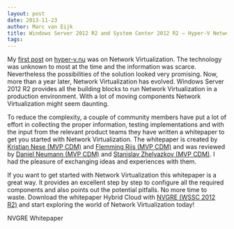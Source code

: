 ```yaml
---
layout: post
date: 2013-11-23
author: Marc van Eijk
title: Windows Server 2012 R2 and System Center 2012 R2 – Hyper-V Network Virtualization Whitepaper
tags: 
---
```

My [first post](/2012/08/24/hnv) on [hyper-v.nu](http://www.hyper-v.nu/) was on Network Virtualization. The technology was unknown to most at the time and the information was scarce. Nevertheless the possibilities of the solution looked very promising. Now, more than a year later, Network Virtualization has evolved. Windows Server 2012 R2 provides all the building blocks to run Network Virtualization in a production environment. With a lot of moving components Network Virtualization might seem daunting.

To reduce the complexity, a couple of community members have put a lot of effort in collecting the proper information, testing implementations and with the input from the relevant product teams they have written a whitepaper to get you started with Network Virtualization. The whitepaper is created by [Kristian Nese (MVP CDM)](http://twitter.com/KristianNese) and [Flemming Riis (MVP CDM)](http://twitter.com/FlemmingRiis) and was reviewed by [Daniel Neumann (MVP CDM)](http://twitter.com/neumanndaniel) and [Stanislav Zhelyazkov (MVP CDM)](http://twitter.com/StanZhelyazkov). I had the pleasure of exchanging ideas and experiences with them.

If you want to get started with Network Virtualization this whitepaper is a great way. It provides an excellent step by step to configure all the required components and also points out the potential pitfalls. No more time to waste. Download the whitepaper Hybrid Cloud with [NVGRE (WSSC 2012 R2)](http://gallery.technet.microsoft.com/Hybrid-Cloud-with-NVGRE-aa6e1e9a) and start exploring the world of Network Virtualization today!

NVGRE Whitepaper

